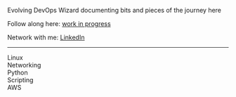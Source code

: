 Evolving DevOps Wizard documenting bits and pieces of the journey here

Follow along here: [work in progress](https://github.com/SagarSubedi10)

Network with me: [LinkedIn](https://www.linkedin.com/in/sagarsubedi/)

----------------------------------------------------------

Linux <br>
Networking <br>
Python <br>
Scripting <br>
AWS

